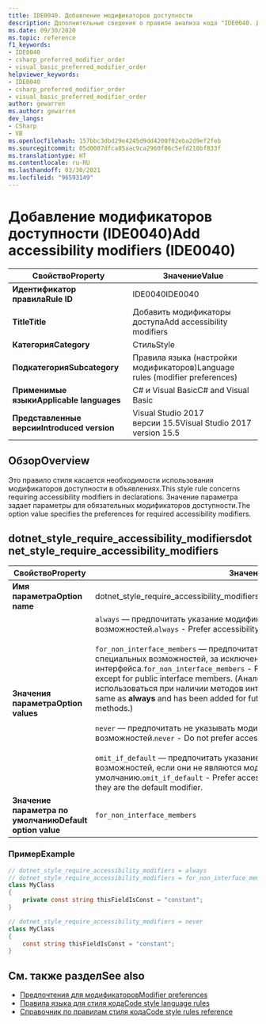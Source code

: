 ```yaml
---
title: IDE0040. Добавление модификаторов доступности
description: Дополнительные сведения о правиле анализа кода "IDE0040. Добавление модификаторов доступности"
ms.date: 09/30/2020
ms.topic: reference
f1_keywords:
- IDE0040
- csharp_preferred_modifier_order
- visual_basic_preferred_modifier_order
helpviewer_keywords:
- IDE0040
- csharp_preferred_modifier_order
- visual_basic_preferred_modifier_order
author: gewarren
ms.author: gewarren
dev_langs:
- CSharp
- VB
ms.openlocfilehash: 157bbc3dbd29e4245d9dd4200f02eba2d9ef2feb
ms.sourcegitcommit: 05d0087dfca85aac9ca2960f86c5efd218bf833f
ms.translationtype: HT
ms.contentlocale: ru-RU
ms.lasthandoff: 03/30/2021
ms.locfileid: "96593149"
---
```

# <a name="add-accessibility-modifiers-ide0040"></a><span data-ttu-id="15ad1-103">Добавление модификаторов доступности (IDE0040)</span><span class="sxs-lookup"><span data-stu-id="15ad1-103">Add accessibility modifiers (IDE0040)</span></span>

|<span data-ttu-id="15ad1-104">Свойство</span><span class="sxs-lookup"><span data-stu-id="15ad1-104">Property</span></span>|<span data-ttu-id="15ad1-105">Значение</span><span class="sxs-lookup"><span data-stu-id="15ad1-105">Value</span></span>|
|-|-|
| <span data-ttu-id="15ad1-106">**Идентификатор правила**</span><span class="sxs-lookup"><span data-stu-id="15ad1-106">**Rule ID**</span></span> | <span data-ttu-id="15ad1-107">IDE0040</span><span class="sxs-lookup"><span data-stu-id="15ad1-107">IDE0040</span></span> |
| <span data-ttu-id="15ad1-108">**Title**</span><span class="sxs-lookup"><span data-stu-id="15ad1-108">**Title**</span></span> | <span data-ttu-id="15ad1-109">Добавить модификаторы доступа</span><span class="sxs-lookup"><span data-stu-id="15ad1-109">Add accessibility modifiers</span></span> |
| <span data-ttu-id="15ad1-110">**Категория**</span><span class="sxs-lookup"><span data-stu-id="15ad1-110">**Category**</span></span> | <span data-ttu-id="15ad1-111">Стиль</span><span class="sxs-lookup"><span data-stu-id="15ad1-111">Style</span></span> |
| <span data-ttu-id="15ad1-112">**Подкатегория**</span><span class="sxs-lookup"><span data-stu-id="15ad1-112">**Subcategory**</span></span> | <span data-ttu-id="15ad1-113">Правила языка (настройки модификаторов)</span><span class="sxs-lookup"><span data-stu-id="15ad1-113">Language rules (modifier preferences)</span></span> |
| <span data-ttu-id="15ad1-114">**Применимые языки**</span><span class="sxs-lookup"><span data-stu-id="15ad1-114">**Applicable languages**</span></span> | <span data-ttu-id="15ad1-115">C# и Visual Basic</span><span class="sxs-lookup"><span data-stu-id="15ad1-115">C# and Visual Basic</span></span> |
| <span data-ttu-id="15ad1-116">**Представленные версии**</span><span class="sxs-lookup"><span data-stu-id="15ad1-116">**Introduced version**</span></span> | <span data-ttu-id="15ad1-117">Visual Studio 2017 версии 15.5</span><span class="sxs-lookup"><span data-stu-id="15ad1-117">Visual Studio 2017 version 15.5</span></span> |

## <a name="overview"></a><span data-ttu-id="15ad1-118">Обзор</span><span class="sxs-lookup"><span data-stu-id="15ad1-118">Overview</span></span>

<span data-ttu-id="15ad1-119">Это правило стиля касается необходимости использования модификаторов доступности в объявлениях.</span><span class="sxs-lookup"><span data-stu-id="15ad1-119">This style rule concerns requiring accessibility modifiers in declarations.</span></span> <span data-ttu-id="15ad1-120">Значение параметра задает параметры для обязательных модификаторов доступности.</span><span class="sxs-lookup"><span data-stu-id="15ad1-120">The option value specifies the preferences for required accessibility modifiers.</span></span>

## <a name="dotnet_style_require_accessibility_modifiers"></a><span data-ttu-id="15ad1-121">dotnet_style_require_accessibility_modifiers</span><span class="sxs-lookup"><span data-stu-id="15ad1-121">dotnet_style_require_accessibility_modifiers</span></span>

|<span data-ttu-id="15ad1-122">Свойство</span><span class="sxs-lookup"><span data-stu-id="15ad1-122">Property</span></span>|<span data-ttu-id="15ad1-123">Значение</span><span class="sxs-lookup"><span data-stu-id="15ad1-123">Value</span></span>|
|-|-|
| <span data-ttu-id="15ad1-124">**Имя параметра**</span><span class="sxs-lookup"><span data-stu-id="15ad1-124">**Option name**</span></span> | <span data-ttu-id="15ad1-125">dotnet_style_require_accessibility_modifiers</span><span class="sxs-lookup"><span data-stu-id="15ad1-125">dotnet_style_require_accessibility_modifiers</span></span>
| <span data-ttu-id="15ad1-126">**Значения параметра**</span><span class="sxs-lookup"><span data-stu-id="15ad1-126">**Option values**</span></span> | <span data-ttu-id="15ad1-127">`always` — предпочитать указание модификаторов специальных возможностей.</span><span class="sxs-lookup"><span data-stu-id="15ad1-127">`always` - Prefer accessibility modifiers to be specified.</span></span><br /><br /><span data-ttu-id="15ad1-128">`for_non_interface_members` — предпочитать объявление модификаторов специальных возможностей, за исключением открытых элементов интерфейса.</span><span class="sxs-lookup"><span data-stu-id="15ad1-128">`for_non_interface_members` - Prefer accessibility modifiers to be declared except for public interface members.</span></span> <span data-ttu-id="15ad1-129">(Аналогично значению **always** и будет использоваться при наличии методов интерфейса C# по умолчанию.)</span><span class="sxs-lookup"><span data-stu-id="15ad1-129">(This is the same as **always** and has been added for future-proofing if C# adds default interface methods.)</span></span><br /><br /><span data-ttu-id="15ad1-130">`never` — предпочитать не указывать модификаторы специальных возможностей.</span><span class="sxs-lookup"><span data-stu-id="15ad1-130">`never` - Do not prefer accessibility modifiers to be specified.</span></span><br /><br /><span data-ttu-id="15ad1-131">`omit_if_default` — предпочитать указание модификаторов специальных возможностей, если они не являются модификаторами по умолчанию.</span><span class="sxs-lookup"><span data-stu-id="15ad1-131">`omit_if_default` - Prefer accessibility modifiers to be specified except if they are the default modifier.</span></span> |
| <span data-ttu-id="15ad1-132">**Значение параметра по умолчанию**</span><span class="sxs-lookup"><span data-stu-id="15ad1-132">**Default option value**</span></span> | `for_non_interface_members` |

### <a name="example"></a><span data-ttu-id="15ad1-133">Пример</span><span class="sxs-lookup"><span data-stu-id="15ad1-133">Example</span></span>

```csharp
// dotnet_style_require_accessibility_modifiers = always
// dotnet_style_require_accessibility_modifiers = for_non_interface_members
class MyClass
{
    private const string thisFieldIsConst = "constant";
}

// dotnet_style_require_accessibility_modifiers = never
class MyClass
{
    const string thisFieldIsConst = "constant";
}
```

## <a name="see-also"></a><span data-ttu-id="15ad1-134">См. также раздел</span><span class="sxs-lookup"><span data-stu-id="15ad1-134">See also</span></span>

- [<span data-ttu-id="15ad1-135">Предпочтения для модификаторов</span><span class="sxs-lookup"><span data-stu-id="15ad1-135">Modifier preferences</span></span>](modifier-preferences.md)
- [<span data-ttu-id="15ad1-136">Правила языка для стиля кода</span><span class="sxs-lookup"><span data-stu-id="15ad1-136">Code style language rules</span></span>](language-rules.md)
- [<span data-ttu-id="15ad1-137">Справочник по правилам стиля кода</span><span class="sxs-lookup"><span data-stu-id="15ad1-137">Code style rules reference</span></span>](index.md)
